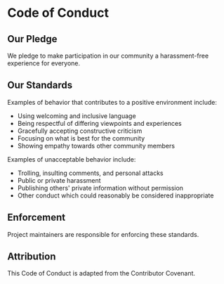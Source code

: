 # Code of Conduct

## Our Pledge

We pledge to make participation in our community a harassment-free experience for everyone.

## Our Standards

Examples of behavior that contributes to a positive environment include:

* Using welcoming and inclusive language
* Being respectful of differing viewpoints and experiences
* Gracefully accepting constructive criticism
* Focusing on what is best for the community
* Showing empathy towards other community members

Examples of unacceptable behavior include:

* Trolling, insulting comments, and personal attacks
* Public or private harassment
* Publishing others' private information without permission
* Other conduct which could reasonably be considered inappropriate

## Enforcement

Project maintainers are responsible for enforcing these standards.

## Attribution

This Code of Conduct is adapted from the Contributor Covenant.
